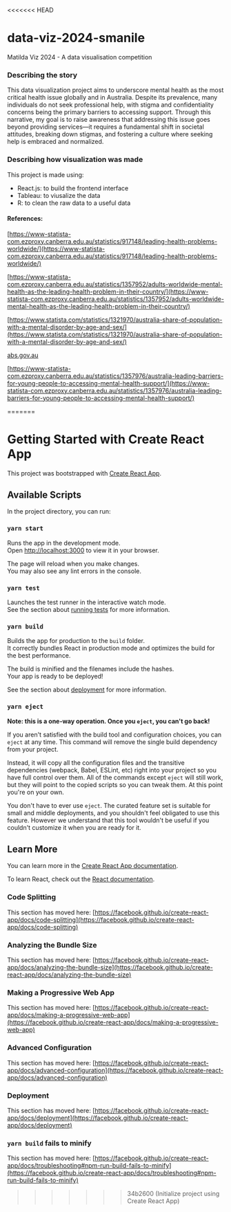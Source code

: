 <<<<<<< HEAD
# data-viz-2024-smanile
Matilda Viz 2024 - A data visualisation competition

### Describing the story
This data visualization project aims to underscore mental health as the most critical health issue globally and in Australia. Despite its prevalence, many individuals do not seek professional help, with stigma and confidentiality concerns being the primary barriers to accessing support. Through this narrative, my goal is to raise awareness that addressing this issue goes beyond providing services—it requires a fundamental shift in societal attitudes, breaking down stigmas, and fostering a culture where seeking help is embraced and normalized.
### Describing how visualization was made
This project is made using:
- React.js: to build the frontend interface
- Tableau: to viusalize the data
- R: to clean the raw data to a useful data 

#### References:
[https://www-statista-com.ezproxy.canberra.edu.au/statistics/917148/leading-health-problems-worldwide/](https://www-statista-com.ezproxy.canberra.edu.au/statistics/917148/leading-health-problems-worldwide/)

[https://www-statista-com.ezproxy.canberra.edu.au/statistics/1357952/adults-worldwide-mental-health-as-the-leading-health-problem-in-their-country/](https://www-statista-com.ezproxy.canberra.edu.au/statistics/1357952/adults-worldwide-mental-health-as-the-leading-health-problem-in-their-country/)

[https://www.statista.com/statistics/1321970/australia-share-of-population-with-a-mental-disorder-by-age-and-sex/](https://www.statista.com/statistics/1321970/australia-share-of-population-with-a-mental-disorder-by-age-and-sex/)

[abs.gov.au](https://www.abs.gov.au/statistics/health/mental-health/national-study-mental-health-and-wellbeing/2020-21/Table%206%20%E2%80%93%20Consultations%20with%20health%20professionals%20for%20mental%20health.xlsx)

[https://www-statista-com.ezproxy.canberra.edu.au/statistics/1357976/australia-leading-barriers-for-young-people-to-accessing-mental-health-support/](https://www-statista-com.ezproxy.canberra.edu.au/statistics/1357976/australia-leading-barriers-for-young-people-to-accessing-mental-health-support/)

=======
# Getting Started with Create React App

This project was bootstrapped with [Create React App](https://github.com/facebook/create-react-app).

## Available Scripts

In the project directory, you can run:

### `yarn start`

Runs the app in the development mode.\
Open [http://localhost:3000](http://localhost:3000) to view it in your browser.

The page will reload when you make changes.\
You may also see any lint errors in the console.

### `yarn test`

Launches the test runner in the interactive watch mode.\
See the section about [running tests](https://facebook.github.io/create-react-app/docs/running-tests) for more information.

### `yarn build`

Builds the app for production to the `build` folder.\
It correctly bundles React in production mode and optimizes the build for the best performance.

The build is minified and the filenames include the hashes.\
Your app is ready to be deployed!

See the section about [deployment](https://facebook.github.io/create-react-app/docs/deployment) for more information.

### `yarn eject`

**Note: this is a one-way operation. Once you `eject`, you can't go back!**

If you aren't satisfied with the build tool and configuration choices, you can `eject` at any time. This command will remove the single build dependency from your project.

Instead, it will copy all the configuration files and the transitive dependencies (webpack, Babel, ESLint, etc) right into your project so you have full control over them. All of the commands except `eject` will still work, but they will point to the copied scripts so you can tweak them. At this point you're on your own.

You don't have to ever use `eject`. The curated feature set is suitable for small and middle deployments, and you shouldn't feel obligated to use this feature. However we understand that this tool wouldn't be useful if you couldn't customize it when you are ready for it.

## Learn More

You can learn more in the [Create React App documentation](https://facebook.github.io/create-react-app/docs/getting-started).

To learn React, check out the [React documentation](https://reactjs.org/).

### Code Splitting

This section has moved here: [https://facebook.github.io/create-react-app/docs/code-splitting](https://facebook.github.io/create-react-app/docs/code-splitting)

### Analyzing the Bundle Size

This section has moved here: [https://facebook.github.io/create-react-app/docs/analyzing-the-bundle-size](https://facebook.github.io/create-react-app/docs/analyzing-the-bundle-size)

### Making a Progressive Web App

This section has moved here: [https://facebook.github.io/create-react-app/docs/making-a-progressive-web-app](https://facebook.github.io/create-react-app/docs/making-a-progressive-web-app)

### Advanced Configuration

This section has moved here: [https://facebook.github.io/create-react-app/docs/advanced-configuration](https://facebook.github.io/create-react-app/docs/advanced-configuration)

### Deployment

This section has moved here: [https://facebook.github.io/create-react-app/docs/deployment](https://facebook.github.io/create-react-app/docs/deployment)

### `yarn build` fails to minify

This section has moved here: [https://facebook.github.io/create-react-app/docs/troubleshooting#npm-run-build-fails-to-minify](https://facebook.github.io/create-react-app/docs/troubleshooting#npm-run-build-fails-to-minify)
>>>>>>> 34b2600 (Initialize project using Create React App)
